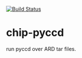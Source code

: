 [![Build Status](https://travis-ci.org/klsmith-usgs/chip-pyccd.svg?branch=master)](https://travis-ci.org/klsmith-usgs/chip-pyccd)

# chip-pyccd
run pyccd over ARD tar files.
